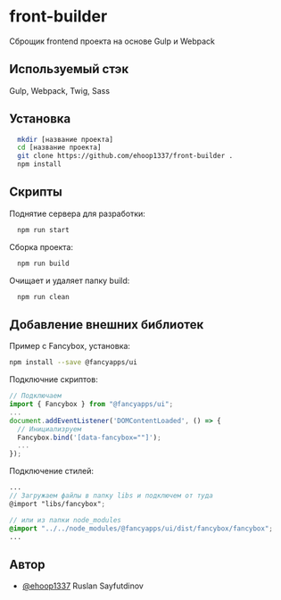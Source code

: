 
# front-builder

Сброщик frontend проекта на основе Gulp и Webpack



## Используемый стэк

Gulp, Webpack, Twig, Sass


## Установка

```bash
  mkdir [название проекта]
  cd [название проекта]
  git clone https://github.com/ehoop1337/front-builder .
  npm install
```
    
## Скрипты 

Поднятие сервера для разработки:

```bash
  npm run start
```

Сборка проекта:

```bash
  npm run build
```

Очищает и удаляет папку build:

```bash
  npm run clean
```


## Добавление внешних библиотек
Пример с Fancybox, установка:
```bash
npm install --save @fancyapps/ui
```
Подключние скриптов:
```javascript
// Подключаем
import { Fancybox } from "@fancyapps/ui";
...
document.addEventListener('DOMContentLoaded', () => {
  // Инициализруем
  Fancybox.bind('[data-fancybox=""]');
  ...
});
```
Подключение стилей:
```scss
...
// Загружаем файлы в папку libs и подключем от туда
@import "libs/fancybox";

// или из папки node_modules
@import "../../node_modules/@fancyapps/ui/dist/fancybox/fancybox";
...
```


## Автор

- [@ehoop1337](https://www.github.com/ehoop1337) Ruslan Sayfutdinov

